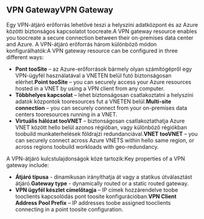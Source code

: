 ## <a name="vpn-gateway"></a><span data-ttu-id="6fa69-101">VPN Gateway</span><span class="sxs-lookup"><span data-stu-id="6fa69-101">VPN Gateway</span></span>
<span data-ttu-id="6fa69-102">Egy VPN-átjáró erőforrás lehetővé teszi a helyszíni adatközpont és az Azure közötti biztonságos kapcsolatot toocreate.</span><span class="sxs-lookup"><span data-stu-id="6fa69-102">A VPN gateway resource enables you toocreate a secure connection between their on-premises data center and Azure.</span></span> <span data-ttu-id="6fa69-103">A VPN-átjáró erőforrás három különböző módon konfigurálhatók:</span><span class="sxs-lookup"><span data-stu-id="6fa69-103">A VPN gateway resource can be configured in three different ways:</span></span>

* <span data-ttu-id="6fa69-104">**Pont tooSite** – az Azure-erőforrások bármely olyan számítógépről egy VPN-ügyfél használatával a VNETEN belül futó biztonságosan elérhet.</span><span class="sxs-lookup"><span data-stu-id="6fa69-104">**Point tooSite** – you can securely access your Azure resources hosted in a VNET by using a VPN client from any computer.</span></span> 
* <span data-ttu-id="6fa69-105">**Többhelyes kapcsolat** – lehet biztonságosan csatlakoztatni a helyszíni adatok központok tooresources fut a VNETEN belül.</span><span class="sxs-lookup"><span data-stu-id="6fa69-105">**Multi-site connection** – you can securely connect from your on-premises data centers tooresources running in a VNET.</span></span> 
* <span data-ttu-id="6fa69-106">**Virtuális hálózat tooVNET** – biztonságosan csatlakoztathatja Azure VNET között hello belül azonos régióban, vagy különböző régiókban toobuild munkaterhelések földrajzi redundanciával.</span><span class="sxs-lookup"><span data-stu-id="6fa69-106">**VNET tooVNET** – you can securely connect across Azure VNETS within hello same region, or across regions toobuild workloads with geo-redundancy.</span></span>

<span data-ttu-id="6fa69-107">A VPN-átjáró kulcstulajdonságok közé tartozik:</span><span class="sxs-lookup"><span data-stu-id="6fa69-107">Key properties of a VPN gateway include:</span></span>

* <span data-ttu-id="6fa69-108">**Átjáró típusa** - dinamikusan irányíthatja át vagy a statikus útválasztást átjáró.</span><span class="sxs-lookup"><span data-stu-id="6fa69-108">**Gateway type** - dynamically routed or a static routed gateway.</span></span> 
* <span data-ttu-id="6fa69-109">**VPN ügyfél készlet címelőtagja** – IP címek hozzárendelve toobe tooclients kapcsolódás pont toosite konfigurációban.</span><span class="sxs-lookup"><span data-stu-id="6fa69-109">**VPN Client Address Pool Prefix** – IP addresses toobe assigned tooclients connecting in a point toosite configuration.</span></span>

